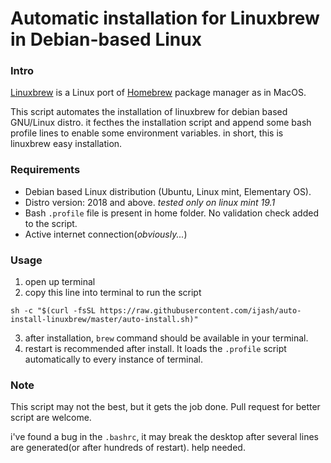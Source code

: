 # Automatic installation for Linuxbrew in Debian-based Linux
### Intro
[Linuxbrew](http://linuxbrew.sh/) is a Linux port of [Homebrew](https://brew.sh/) package manager as in MacOS.  

This script automates the installation of linuxbrew for debian based GNU/Linux distro.
it fecthes the installation script and append some bash profile lines to enable some environment variables.
in short, this is linuxbrew easy installation.

### Requirements
 - Debian based Linux distribution (Ubuntu, Linux mint, Elementary OS).
 - Distro version: 2018 and above. _tested only on linux mint 19.1_
 - Bash `.profile` file is present in home folder. No validation check added to the script.
 - Active internet connection(_obviously..._)
 
### Usage
1. open up terminal
2. copy this line into terminal to run the script
```
sh -c "$(curl -fsSL https://raw.githubusercontent.com/ijash/auto-install-linuxbrew/master/auto-install.sh)"
```
3. after installation, `brew` command should be available in your terminal.
4. restart is recommended after install. It loads the `.profile` script automatically to every instance of terminal.

### Note
This script may not the best, but it gets the job done.
Pull request for better script are welcome.

i've found a bug in the `.bashrc`, it may break the desktop after several lines are generated(or after hundreds of restart). help needed. 

